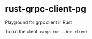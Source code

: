 # rust-grpc-client-pg
Playground for grpc client in Rust

To run the client: `cargo run --bin client`
